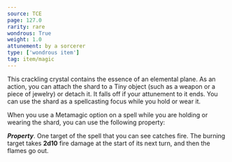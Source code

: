 ```yaml
---
source: TCE
page: 127.0
rarity: rare
wondrous: True
weight: 1.0
attunement: by a sorcerer
type: ['wondrous item']
tag: item/magic
---
```


This crackling crystal contains the essence of an elemental plane. As an action, you can attach the shard to a Tiny object (such as a weapon or a piece of jewelry) or detach it. It falls off if your attunement to it ends. You can use the shard as a spellcasting focus while you hold or wear it.

When you use a Metamagic option on a spell while you are holding or wearing the shard, you can use the following property:

**_Property_**. One target of the spell that you can see catches fire. The burning target takes **2d10** fire damage at the start of its next turn, and then the flames go out.


